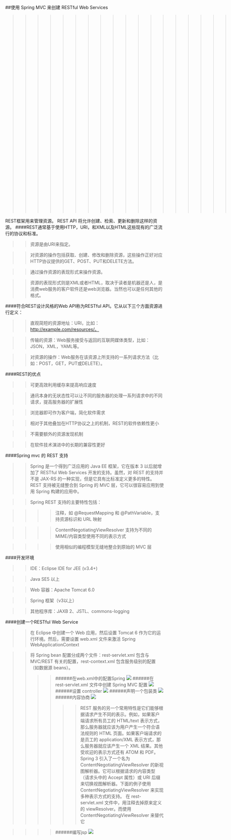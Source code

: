 ##使用 Spring MVC 来创建 RESTful Web Services  
>>>>>>>>>>>>>>>>>>>>>>>https://github.com/LeePacee/ADweb_HW2

REST框架用来管理资源。 REST API 将允许创建、检索、更新和删除这样的资源。
####REST通常基于使用HTTP，URI，和XML以及HTML这些现有的广泛流行的协议和标准。  
    
>>资源是由URI来指定。
  
>>对资源的操作包括获取、创建、修改和删除资源，这些操作正好对应HTTP协议提供的GET、POST、PUT和DELETE方法。
  
>>通过操作资源的表现形式来操作资源。
  
>>资源的表现形式则是XML或者HTML，取决于读者是机器还是人，是消费web服务的客户软件还是web浏览器。当然也可以是任何其他的格式。

####符合REST设计风格的Web API称为RESTful API。它从以下三个方面资源进行定义：
  
 >>直观简短的资源地址：URI，比如：http://example.com/resources/。
  
>>传输的资源：Web服务接受与返回的互联网媒体类型，比如：JSON，XML，YAML等。
  
>>对资源的操作：Web服务在该资源上所支持的一系列请求方法（比如：POST，GET，PUT或DELETE）。

####REST的优点
  
>>可更高效利用缓存来提高响应速度
  
>>通讯本身的无状态性可以让不同的服务器的处理一系列请求中的不同请求，提高服务器的扩展性
  
>>浏览器即可作为客户端，简化软件需求
  
>>相对于其他叠加在HTTP协议之上的机制，REST的软件依赖性更小
  
>>不需要额外的资源发现机制
  
>>在软件技术演进中的长期的兼容性更好
  
####Spring mvc 的 REST 支持
  
>>Spring 是一个得到广泛应用的 Java EE 框架，它在版本 3 以后就增加了 RESTful Web Services 开发的支持。虽然，对 REST 的支持并不是 JAX-RS 的一种实现，但是它具有比标准定义更多的特性。REST 支持被无缝整合到 Spring 的 MVC 层，它可以很容易应用到使用 Spring 构建的应用中。
  
>>Spring REST 支持的主要特性包括：
  
>>>>注释，如 @RequestMapping 和 @PathVariable，支持资源标识和 URL 映射
  
>>>>ContentNegotiatingViewResolver 支持为不同的 MIME/内容类型使用不同的表示方式
  
>>>>使用相似的编程模型无缝地整合到原始的 MVC 层

####开发环境
  
>>IDE：Eclipse IDE for JEE (v3.4+)
  
>>Java SE5 以上
  
>>Web 容器：Apache Tomcat 6.0
  
>>Spring 框架（v3以上）
  
>>其他程序库：JAXB 2、JSTL、commons-logging

####创建一个RESTful Web Service
  
>>在 Eclipse 中创建一个 Web 应用，然后设置 Tomcat 6 作为它的运行环境。然后，需要设置 web.xml 文件来激活 Spring WebApplicationContext
  
>>将 Spring bean 配置分成两个文件：rest-servlet.xml 包含与 MVC/REST 有关的配置，rest-context.xml 包含服务级别的配置（如数据源 beans）。
>>>>######在web.xml中的配置Spring 
![](https://github.com/LeePacee/ADweb_HW2/blob/master/restful/1.jpg)
>>>>######在 rest-servlet.xml 文件中创建 Spring MVC 配置
![](https://github.com/LeePacee/ADweb_HW2/blob/master/restful/2.jpg)
>>>>######设置 controller
![](https://github.com/LeePacee/ADweb_HW2/blob/master/restful/3.jpg)
>>>>######声明一个包装类
![](https://github.com/LeePacee/ADweb_HW2/blob/master/restful/4.jpg)
>>>>######内容协商
![](https://github.com/LeePacee/ADweb_HW2/blob/master/restful/5.jpg)
>>>>>>REST 服务的另一个常用特性是它们能够根据请求产生不同的表示。例如，如果客户端请求所有员工的 HTML/text 表示方式，那么服务器就应该为用户产生一个符合语法规则的 HTML 页面。如果客户端请求的是员工的 application/XML 表示方式，那么服务器就应该产生一个 XML 结果。其他受欢迎的表示方式还有 ATOM 和 PDF。
>>>>>>Spring 3 引入了一个名为 ContentNegotiatingViewResolver 的新视图解析器。它可以根据请求的内容类型（请求头中的 Accept 属性）或 URI 后缀来切换视图解析器。下面的例子使用 ContentNegotiatingViewResolver 来实现多种表示方式的支持。
>>>>>>在 rest-servlet.xml 文件中，用注释去掉原来定义的 viewResolver。而使用 ContentNegotiatingViewResolver 来替代它
  
  >>>>######编写jsp
  ![](https://github.com/LeePacee/ADweb_HW2/blob/master/restful/6.jpg)
